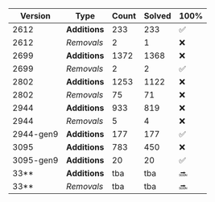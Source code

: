 | Version | Type | Count | Solved | 100% |
| ------- | ---- | ----- | ------ | ---- |
| 2612 | **Additions** | 233 | 233 | ✅ |
| 2612 | *Removals* | 2 | 1 | ❌ |
| 2699 | **Additions** | 1372 | 1368 | ❌ |
| 2699 | *Removals* | 2 | 2 | ✅ |
| 2802 | **Additions** | 1253 | 1122 | ❌ |
| 2802 | *Removals* | 75 | 71 | ❌ |
| 2944 | **Additions** | 933 | 819 | ❌ |
| 2944 | *Removals* | 5 | 4 | ❌ |
| 2944-gen9 | **Additions** | 177 | 177 | ✅ |
| 3095 | **Additions** | 783 | 450 | ❌ |
| 3095-gen9 | **Additions** | 20 | 20 | ✅ |
| 33** | **Additions** | tba | tba | 🔜 |
| 33** | *Removals* | tba | tba | 🔜 |